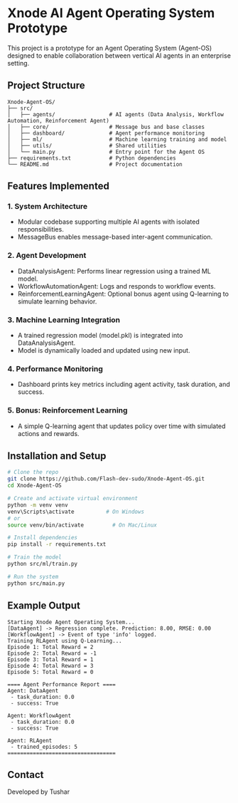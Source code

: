 
# Xnode AI Agent Operating System Prototype

This project is a prototype for an Agent Operating System (Agent-OS) designed to enable collaboration between vertical AI agents in an enterprise setting.

## Project Structure

```
Xnode-Agent-OS/
├── src/
│   ├── agents/                 # AI agents (Data Analysis, Workflow Automation, Reinforcement Agent)
│   ├── core/                   # Message bus and base classes
│   ├── dashboard/              # Agent performance monitoring
│   ├── ml/                     # Machine learning training and model
│   ├── utils/                  # Shared utilities
│   └── main.py                 # Entry point for the Agent OS
├── requirements.txt            # Python dependencies
└── README.md                   # Project documentation
```

## Features Implemented

### 1. System Architecture
- Modular codebase supporting multiple AI agents with isolated responsibilities.
- MessageBus enables message-based inter-agent communication.

### 2. Agent Development
- DataAnalysisAgent: Performs linear regression using a trained ML model.
- WorkflowAutomationAgent: Logs and responds to workflow events.
- ReinforcementLearningAgent: Optional bonus agent using Q-learning to simulate learning behavior.

### 3. Machine Learning Integration
- A trained regression model (model.pkl) is integrated into DataAnalysisAgent.
- Model is dynamically loaded and updated using new input.

### 4. Performance Monitoring
- Dashboard prints key metrics including agent activity, task duration, and success.

### 5. Bonus: Reinforcement Learning
- A simple Q-learning agent that updates policy over time with simulated actions and rewards.

## Installation and Setup

```bash
# Clone the repo
git clone https://github.com/Flash-dev-sudo/Xnode-Agent-OS.git
cd Xnode-Agent-OS

# Create and activate virtual environment
python -m venv venv
venv\Scripts\activate          # On Windows
# or
source venv/bin/activate         # On Mac/Linux

# Install dependencies
pip install -r requirements.txt

# Train the model
python src/ml/train.py

# Run the system
python src/main.py
```

## Example Output

```
Starting Xnode Agent Operating System...
[DataAgent] -> Regression complete. Prediction: 8.00, RMSE: 0.00
[WorkflowAgent] -> Event of type 'info' logged.
Training RLAgent using Q-Learning...
Episode 1: Total Reward = 2
Episode 2: Total Reward = -1
Episode 3: Total Reward = 1
Episode 4: Total Reward = 3
Episode 5: Total Reward = 0

==== Agent Performance Report ====
Agent: DataAgent
 - task_duration: 0.0
 - success: True

Agent: WorkflowAgent
 - task_duration: 0.0
 - success: True

Agent: RLAgent
 - trained_episodes: 5
==================================
```

## Contact

Developed by Tushar 
